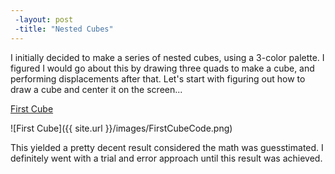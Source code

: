 ```yaml
---
 -layout: post
 -title: "Nested Cubes"
---
```


I initially decided to make a series of nested cubes, using a 3-color palette. I figured I would go about this by drawing three quads to make a cube, and performing displacements after that. Let's start with figuring out how to draw a cube and center it on the screen... 

[First Cube](http://alpha.editor.p5js.org/patchbae/sketches/Hk42zAI5b)

![First Cube]({{ site.url }}/images/FirstCubeCode.png)


This yielded a pretty decent result considered the math was guesstimated. I definitely went with a trial and error approach until this result was achieved. 


